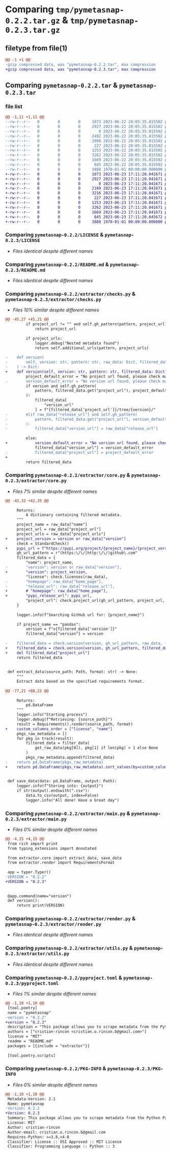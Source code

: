 # Comparing `tmp/pymetasnap-0.2.2.tar.gz` & `tmp/pymetasnap-0.2.3.tar.gz`

## filetype from file(1)

```diff
@@ -1 +1 @@
-gzip compressed data, was "pymetasnap-0.2.2.tar", max compression
+gzip compressed data, was "pymetasnap-0.2.3.tar", max compression
```

## Comparing `pymetasnap-0.2.2.tar` & `pymetasnap-0.2.3.tar`

### file list

```diff
@@ -1,11 +1,11 @@
--rw-r--r--   0        0        0     1073 2023-06-22 20:05:35.815502 pymetasnap-0.2.2/LICENSE
--rw-r--r--   0        0        0     2927 2023-06-22 20:05:35.815502 pymetasnap-0.2.2/README.md
--rw-r--r--   0        0        0        0 2023-06-22 20:05:35.815502 pymetasnap-0.2.2/extractor/__init__.py
--rw-r--r--   0        0        0     2492 2023-06-22 20:05:35.815502 pymetasnap-0.2.2/extractor/checks.py
--rw-r--r--   0        0        0     2998 2023-06-22 20:05:35.815502 pymetasnap-0.2.2/extractor/core.py
--rw-r--r--   0        0        0      227 2023-06-22 20:05:35.815502 pymetasnap-0.2.2/extractor/logger.py
--rw-r--r--   0        0        0     1253 2023-06-22 20:05:35.815502 pymetasnap-0.2.2/extractor/main.py
--rw-r--r--   0        0        0     3262 2023-06-22 20:05:35.815502 pymetasnap-0.2.2/extractor/render.py
--rw-r--r--   0        0        0     1669 2023-06-22 20:05:35.815502 pymetasnap-0.2.2/extractor/utils.py
--rw-r--r--   0        0        0      845 2023-06-22 20:05:35.815502 pymetasnap-0.2.2/pyproject.toml
--rw-r--r--   0        0        0     3888 1970-01-01 00:00:00.000000 pymetasnap-0.2.2/PKG-INFO
+-rw-r--r--   0        0        0     1073 2023-06-23 17:11:20.041671 pymetasnap-0.2.3/LICENSE
+-rw-r--r--   0        0        0     2927 2023-06-23 17:11:20.041671 pymetasnap-0.2.3/README.md
+-rw-r--r--   0        0        0        0 2023-06-23 17:11:20.041671 pymetasnap-0.2.3/extractor/__init__.py
+-rw-r--r--   0        0        0     2189 2023-06-23 17:11:20.041671 pymetasnap-0.2.3/extractor/checks.py
+-rw-r--r--   0        0        0     3216 2023-06-23 17:11:20.041671 pymetasnap-0.2.3/extractor/core.py
+-rw-r--r--   0        0        0      227 2023-06-23 17:11:20.041671 pymetasnap-0.2.3/extractor/logger.py
+-rw-r--r--   0        0        0     1253 2023-06-23 17:11:20.041671 pymetasnap-0.2.3/extractor/main.py
+-rw-r--r--   0        0        0     3262 2023-06-23 17:11:20.041671 pymetasnap-0.2.3/extractor/render.py
+-rw-r--r--   0        0        0     1669 2023-06-23 17:11:20.041671 pymetasnap-0.2.3/extractor/utils.py
+-rw-r--r--   0        0        0      845 2023-06-23 17:11:20.045672 pymetasnap-0.2.3/pyproject.toml
+-rw-r--r--   0        0        0     3888 1970-01-01 00:00:00.000000 pymetasnap-0.2.3/PKG-INFO
```

### Comparing `pymetasnap-0.2.2/LICENSE` & `pymetasnap-0.2.3/LICENSE`

 * *Files identical despite different names*

### Comparing `pymetasnap-0.2.2/README.md` & `pymetasnap-0.2.3/README.md`

 * *Files identical despite different names*

### Comparing `pymetasnap-0.2.2/extractor/checks.py` & `pymetasnap-0.2.3/extractor/checks.py`

 * *Files 10% similar despite different names*

```diff
@@ -45,27 +45,21 @@
         if project_url != "" and self.gh_pattern(pattern, project_url):
             return project_url
 
         if project_urls:
             logger.debug("Nested metadata found")
             return self.additional_urls(pattern, project_urls)
 
-    def version(
-        self, version: str, pattern: str, raw_data: Dict, filtered_data: Dict
-    ) -> Dict:
+    def version(self, version: str, pattern: str, filtered_data: Dict) -> Dict:
         project_default_error = "No project url found, please check manually"
-        version_default_error = "No version url found, please check manually"
         if version and self.gh_pattern(
             pattern, filtered_data.get("project_url"), project_default_error
         ):
             filtered_data[
                 "version_url"
             ] = f"{filtered_data['project_url']}/tree/{version}/"
-        elif raw_data["release_url"] and self.gh_pattern(
-            pattern, filtered_data.get("project_url"), version_default_error
-        ):
-            filtered_data["version_url"] = raw_data["release_url"]
 
         else:
+            version_default_error = "No version url found, please check manually"
             filtered_data["version_url"] = version_default_error
-            filtered_data["project_url"] = project_default_error
+
         return filtered_data
```

### Comparing `pymetasnap-0.2.2/extractor/core.py` & `pymetasnap-0.2.3/extractor/core.py`

 * *Files 7% similar despite different names*

```diff
@@ -42,32 +42,35 @@
 
     Returns:
         A dictionary containing filtered metadata.
     """
     project_name = raw_data["name"]
     project_url = raw_data["project_url"]
     project_urls = raw_data["project_urls"]
+    project_version = version or raw_data["version"]
     check = StandardCheck()
+    pypi_url = f"https://pypi.org/project/{project_name}/{project_version}/"
     gh_url_pattern = r"(https:\/\/|http:\/\/)github\.com"
     filtered_data = {
         "name": project_name,
-        "version": version or raw_data["version"],
+        "version": project_version,
         "license": check.licenses(raw_data),
-        "homepage": raw_data["home_page"],
-        "release_url": raw_data["release_url"],
+        # "homepage": raw_data["home_page"],
+        "pypi_release_url": pypi_url,
         "project_url": check.project_url(gh_url_pattern, project_url, project_urls),
     }
 
     logger.info(f"Searching GitHub url for: {project_name}")
 
     if project_name == "pandas":
         version = f"v{filtered_data['version']}"
         filtered_data["version"] = version
 
-    filtered_data = check.version(version, gh_url_pattern, raw_data, filtered_data)
+    filtered_data = check.version(version, gh_url_pattern, filtered_data)
+    del filtered_data["project_url"]
     return filtered_data
 
 
 def extract_data(source_path: Path, format: str) -> None:
     """
     Extract data based on the specified requirements format.
 
@@ -77,21 +80,22 @@
 
     Returns:
         pd.DataFrame
     """
     logger.info("Starting process")
     logger.debug(f"Retrieving: {source_path}")
     result = Requirements().render(source_path, format)
+    custom_columns_order = ["license", "name"]
     pkgs_raw_metadata = []
     for pkg in track(result):
         filtered_data = filter_data(
             get_raw_data(pkg[0]), pkg[1] if len(pkg) > 1 else None
         )
         pkgs_raw_metadata.append(filtered_data)
-    return pd.DataFrame(pkgs_raw_metadata)
+    return pd.DataFrame(pkgs_raw_metadata).sort_values(by=custom_columns_order)
 
 
 def save_data(data: pd.DataFrame, output: Path):
     logger.info(f"Storing into: {output}")
     if str(output).endswith(".csv"):
         data.to_csv(output, index=False)
         logger.info("All done! Have a Great day")
```

### Comparing `pymetasnap-0.2.2/extractor/main.py` & `pymetasnap-0.2.3/extractor/main.py`

 * *Files 0% similar despite different names*

```diff
@@ -4,15 +4,15 @@
 from rich import print
 from typing_extensions import Annotated
 
 from extractor.core import extract_data, save_data
 from extractor.render import RequirementsFormat
 
 app = typer.Typer()
-VERSION = "0.2.2"
+VERSION = "0.2.3"
 
 
 @app.command(name="version")
 def version():
     return print(VERSION)
```

### Comparing `pymetasnap-0.2.2/extractor/render.py` & `pymetasnap-0.2.3/extractor/render.py`

 * *Files identical despite different names*

### Comparing `pymetasnap-0.2.2/extractor/utils.py` & `pymetasnap-0.2.3/extractor/utils.py`

 * *Files identical despite different names*

### Comparing `pymetasnap-0.2.2/pyproject.toml` & `pymetasnap-0.2.3/pyproject.toml`

 * *Files 1% similar despite different names*

```diff
@@ -1,10 +1,10 @@
 [tool.poetry]
 name = "pymetasnap"
-version = "0.2.2"
+version = "0.2.3"
 description = "This package allows you to scrape metadata from the Python Package Index"
 authors = ["cristian-rincon <cristian.o.rincon.b@gmail.com>"]
 license = "MIT"
 readme = "README.md"
 packages = [{include = "extractor"}]
 
 [tool.poetry.scripts]
```

### Comparing `pymetasnap-0.2.2/PKG-INFO` & `pymetasnap-0.2.3/PKG-INFO`

 * *Files 0% similar despite different names*

```diff
@@ -1,10 +1,10 @@
 Metadata-Version: 2.1
 Name: pymetasnap
-Version: 0.2.2
+Version: 0.2.3
 Summary: This package allows you to scrape metadata from the Python Package Index
 License: MIT
 Author: cristian-rincon
 Author-email: cristian.o.rincon.b@gmail.com
 Requires-Python: >=3.8,<4.0
 Classifier: License :: OSI Approved :: MIT License
 Classifier: Programming Language :: Python :: 3
```

